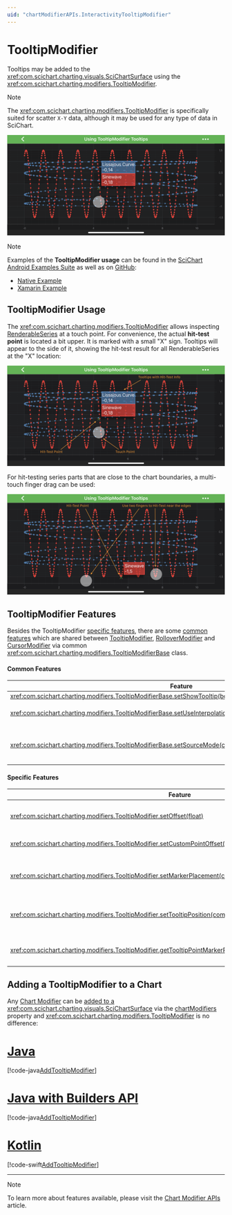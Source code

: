 ```yaml
---
uid: "chartModifierAPIs.InteractivityTooltipModifier"
---
```


# TooltipModifier
Tooltips may be added to the <xref:com.scichart.charting.visuals.SciChartSurface> using the <xref:com.scichart.charting.modifiers.TooltipModifier>.

> [!NOTE]
> The  <xref:com.scichart.charting.modifiers.TooltipModifier> is specifically suited for scatter `X-Y` data, although it may be used for any type of data in SciChart.

![Tooltip Modifier](../images/tooltip-modifier-example.png)

> [!NOTE]
> Examples of the **TooltipModifier usage** can be found in the [SciChart Android Examples Suite](https://www.scichart.com/examples/Android-chart/) as well as on [GitHub](https://github.com/ABTSoftware/SciChart.Android.Examples):
> - [Native Example](https://www.scichart.com/example/android-chart/android-chart-example-using-tooltipmodifier-tooltips/)
> - [Xamarin Example](https://www.scichart.com/example/xamarin-chart/xamarin-chart-using-tooltipmodifier-tooltips-example/)

## TooltipModifier Usage
The <xref:com.scichart.charting.modifiers.TooltipModifier> allows inspecting [RenderableSeries](xref:chart2d.2DChartTypes) at a touch point. 
For convenience, the actual **hit-test point** is located a bit upper. It is marked with a small "X" sign. 
Tooltips will appear to the side of it, showing the hit-test result for all RenderableSeries at the "X" location:

![Tooltip Modifier Usage](../images/tooltip-modifier-usage.png)

For hit-testing series parts that are close to the chart boundaries, a multi-touch finger drag can be used:

![Tooltip Modifier Usage Near Edge](../images/tooltip-modifier-usage-near-edge.png)

## TooltipModifier Features
Besides the TooltipModifier [specific features](#specific-features), there are some [common features](#common-features) which are shared between [TooltipModifier](xref:chartModifierAPIs.InteractivityTooltipModifier), [RolloverModifier](xref:chartModifierAPIs.InteractivityRolloverModifier) and [CursorModifier](xref:chartModifierAPIs.InteractivityCursorModifier) via common <xref:com.scichart.charting.modifiers.TooltipModifierBase> class.

#### Common Features

| **Feature**                               | **Description**                                                                                                                                                 |
| ----------------------------------------- | --------------------------------------------------------------------------------------------------------------------------------------------------------------- |
| <xref:com.scichart.charting.modifiers.TooltipModifierBase.setShowTooltip(boolean)>      | Allows to **hide or show** modifier's Tooltips.                                                                                                                 |
| <xref:com.scichart.charting.modifiers.TooltipModifierBase.setUseInterpolation(boolean)> | Allows to show **interpolated** values between data points. It is a `true` by default. If `false` - modifier's Tooltips will report the info about **closest** data points. |
| <xref:com.scichart.charting.modifiers.TooltipModifierBase.setSourceMode(com.scichart.charting.modifiers.SourceMode)>       | Allows to specify which <xref:com.scichart.charting.visuals.renderableSeries.IRenderableSeries> are to be inspected by a modifier, e.g. **Visible**, **Selected**, etc. Other will be ignored by the modifier. Expects a member of the <xref:com.scichart.charting.modifiers.SourceMode> enumeration. |

#### Specific Features

| **Feature**                                       | **Description**                                                                                                                                                                           |
| ------------------------------------------------- | ----------------------------------------------------------------------------------------------------------------------------------------------------------------------------------------- |
| <xref:com.scichart.charting.modifiers.TooltipModifier.setOffset(float)>                       | Specifies **how far** the hit-test point is **from** the actual **touch point**. This value will be used for either `X` or `Y` coordinate, or both, depending on `markerPlacement`.       |
| <xref:com.scichart.charting.modifiers.TooltipModifier.setCustomPointOffset(android.graphics.PointF)>            | Specifies **how far** the hit-test point is **from** the actual **touch point**. As opposed to `offset`, both `X` and `Y` coordinate will always be applied.                              |
| <xref:com.scichart.charting.modifiers.TooltipModifier.setMarkerPlacement(com.scichart.charting.modifiers.Placement)>              | Allows to specify the **position** of the hit-test point relative to the **touch point**, e.g. Left, Top, etc... Expects a member of the <xref:com.scichart.charting.modifiers.Placement> enumeration.                      |
| <xref:com.scichart.charting.modifiers.TooltipModifier.setTooltipPosition(com.scichart.charting.modifiers.TooltipPosition)>              | Allows to specify the **position** of modifier's Tooltips relative to the **hit-test point**, e.g. TopLeft, BottomRight, etc.... Expects a member of the <xref:com.scichart.charting.modifiers.TooltipPosition> enumeration. |
| <xref:com.scichart.charting.modifiers.TooltipModifier.getTooltipPointMarkerPaint()> | Returns the [Paint](https://developer.android.com/reference/android/graphics/Paint.html) object that is responsible for the "X" marker drawing (marking the hit-test point). Can be used to change style and color properties of the marker. |

## Adding a TooltipModifier to a Chart
Any [Chart Modifier](xref:chartModifierAPIs.ChartModifierAPIs) can be [added to a <xref:com.scichart.charting.visuals.SciChartSurface>](xref:chartModifierAPIs.ChartModifierAPIs#adding-a-chart-modifier) via the [chartModifiers](xref:com.scichart.charting.visuals.ISciChartSurface.getChartModifiers()) property and <xref:com.scichart.charting.modifiers.TooltipModifier> is no difference:

# [Java](#tab/java)
[!code-java[AddTooltipModifier](../../../../samples/sandbox/app/src/main/java/com/scichart/docsandbox/examples/java/chartModifier2D/InteractivityTooltipModifier.java#AddTooltipModifier)]
# [Java with Builders API](#tab/javaBuilder)
[!code-java[AddTooltipModifier](../../../../samples/sandbox/app/src/main/java/com/scichart/docsandbox/examples/javaBuilder/chartModifier2D/InteractivityTooltipModifier.java#AddTooltipModifier)]
# [Kotlin](#tab/kotlin)
[!code-swift[AddTooltipModifier](../../../../samples/sandbox/app/src/main/java/com/scichart/docsandbox/examples/kotlin/chartModifier2D/InteractivityTooltipModifier.kt#AddTooltipModifier)]
***

> [!NOTE]
> To learn more about features available, please visit the [Chart Modifier APIs](xref:chartModifierAPIs.ChartModifierAPIs#common-chart-modifier-features) article.

